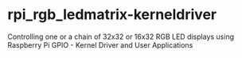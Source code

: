 # rpi_rgb_ledmatrix-kerneldriver
Controlling one or a chain of 32x32 or 16x32 RGB LED displays using Raspberry Pi GPIO - Kernel Driver and User Applications
